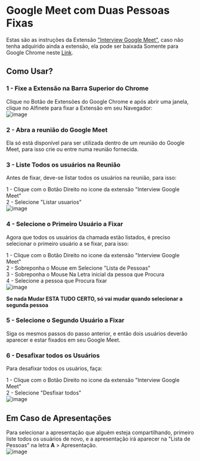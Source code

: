 # Google Meet com Duas Pessoas Fixas

Estas são as instruções da Extensão ["Interview Google Meet"](), caso não tenha adquirido ainda a extensão, ela pode ser baixada Somente para Google Chrome neste [Link]().

## Como Usar?

### 1 - Fixe a Extensão na Barra Superior do Chrome

Clique no Botão de Extensões do Google Chrome e após abrir uma janela, clique no Alfinete para fixar a Extensão em seu Navegador:<br />
![image](https://user-images.githubusercontent.com/5856107/116321335-34544800-a790-11eb-9558-afa16bb73cdf.png)

### 2 - Abra a reunião do Google Meet

Ela só está disponível para ser utilizada dentro de um reunião do Google Meet, para isso crie ou entre numa reunião fornecida.

### 3 - Liste Todos os usuários na Reunião

Antes de fixar, deve-se listar todos os usuários na reunião, para isso:

1 - Clique com o Botão Direito no icone da extensão "Interview Google Meet"<br />
2 - Selecione "Listar usuarios"<br />
![image](https://user-images.githubusercontent.com/5856107/116321611-c2c8c980-a790-11eb-87c8-b13a360459ef.png)

### 4 - Selecione o Primeiro Usuário a Fixar

Agora que todos os usuários da chamada estão listados, é preciso selecionar o primeiro usuário a se fixar, para isso:

1 - Clique com o Botão Direito no icone da extensão "Interview Google Meet"<br />
2 - Sobreponha o Mouse em Selecione "Lista de Pessoas"<br />
3 - Sobreponha o Mouse Na Letra inicial da pessoa que Procura<br />
4 - Selecione a pessoa que Procura fixar<br />
![image](https://user-images.githubusercontent.com/5856107/116322002-8ba6e800-a791-11eb-89c8-afdf53a0002d.png)

**Se nada Mudar ESTA TUDO CERTO, só vai mudar quando selecionar a segunda pessoa**

### 5 - Selecione o Segundo Usuário a Fixar

Siga os mesmos passos do passo anterior, e então dois usuários deverão aparecer e estar fixados em seu Google Meet.

### 6 - Desafixar todos os Usuários

Para desafixar todos os usuários, faça:

1 - Clique com o Botão Direito no icone da extensão "Interview Google Meet"<br />
2 - Selecione "Desfixar todos"<br />
![image](https://user-images.githubusercontent.com/5856107/116322254-0a038a00-a792-11eb-9303-9014852d7db6.png)


## Em Caso de Apresentações

Para selecionar a apresentação que alguém esteja compartilhando, primeiro liste todos os usuários de novo, e a apresentação irá aparecer na "Lista de Pessoas" na letra **A** > Apresentação.<br />
![image](https://user-images.githubusercontent.com/5856107/116482272-3fc07580-a85b-11eb-860e-bcc7ab5b3e10.png)


